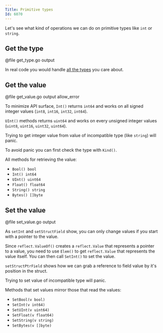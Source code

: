 ```yaml
---
Title: Primitive types
Id: 6070
---
```

Let's see what kind of operations we can do on primitive types like `int` or `string`.

## Get the type

@file get_type.go output

In real code you would handle [all the types](a-rd6000hd) you care about.

## Get the value

@file get_value.go output allow_error

To minimize API surface, `Int()` returns `int64` and works on all signed integer values (`int8`, `int16`, `int32`, `int64`).

`UInt()` methods returns `uint64` and works on every unsigned integer values (`uint8`, `uint16`, `uint32`, `uint64`).

Trying to get integer value from value of incompatible type (like `string`) will panic.

To avoid panic you can first check the type with `Kind()`.

All methods for retrieving the value:
* `Bool() bool`
* `Int() int64`
* `UInt() uint64`
* `Float() float64`
* `String() string`
* `Bytes() []byte`

## Set the value

@file set_value.go output

As `setInt` and `setStructField` show, you can only change values if you start with a pointer to the value.

Since `reflect.ValueOf()` creates a `reflect.Value` that represents a pointer to a value, you need to use `Elem()` to get `reflect.Value` that represents the value itself. You can then call `SetInt()` to set the value.

`setStructPtrField` shows how we can grab a reference to field value by it's position in the struct.

Trying to set value of incompatible type will panic.

Methods that set values mirror those that read the values:
* `SetBool(v bool)`
* `SetInt(v int64)`
* `SetUInt(v uint64)`
* `SetFloat(v float64)`
* `SetString(v string)`
* `SetBytes(v []byte)`
